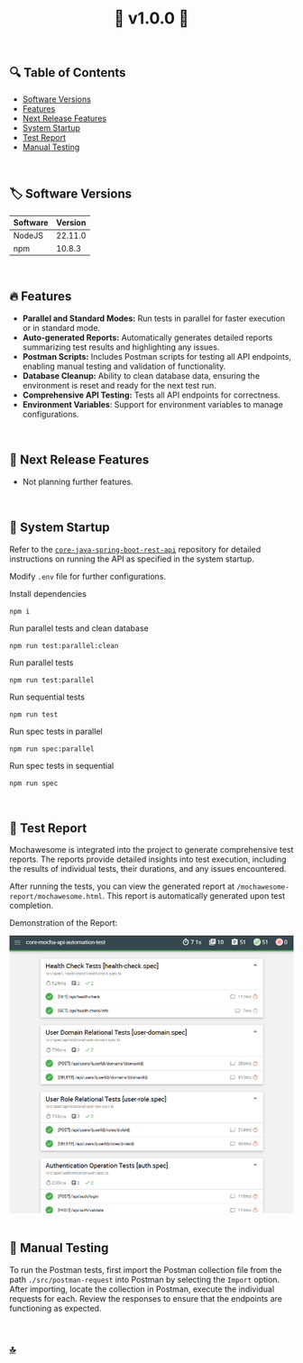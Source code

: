 <h1 id="top" align="center">🚢 v1.0.0 🚢</h1> 

<br>

## 🔍 Table of Contents

- [Software Versions](#software-versions)
- [Features](#features)
- [Next Release Features](#next-release-features)
- [System Startup](#system-startup)
- [Test Report](#test-report)
- [Manual Testing](#manual-testing)

<br/>

<h2 id="software-versions">🏷️ Software Versions</h2>

| Software     | Version    |
|--------------|------------|
| NodeJS       | 22.11.0    |
| npm          | 10.8.3     |

<br/>

<h2 id="features">🔥 Features</h2>

- **Parallel and Standard Modes:** Run tests in parallel for faster execution or in standard mode.
- **Auto-generated Reports:** Automatically generates detailed reports summarizing test results and highlighting any issues.
- **Postman Scripts:** Includes Postman scripts for testing all API endpoints, enabling manual testing and validation of functionality.
- **Database Cleanup:** Ability to clean database data, ensuring the environment is reset and ready for the next test run.
- **Comprehensive API Testing:** Tests all API endpoints for correctness.
- **Environment Variables**: Support for environment variables to manage configurations.

<br/>

<h2 id="next-release-features">🚧 Next Release Features</h2>

- Not planning further features.

<br/>

<h2 id="system-startup">🚀 System Startup</h2>

Refer to the [`core-java-spring-boot-rest-api`](https://github.com/ahmettoguz/core-java-spring-boot-rest-api) repository for detailed instructions on running the API as specified in the system startup.

Modify `.env` file for further configurations.

Install dependencies

```
npm i
```

Run parallel tests and clean database

```
npm run test:parallel:clean
```

Run parallel tests

```
npm run test:parallel
```

Run sequential tests

```
npm run test
```

Run spec tests in parallel

```
npm run spec:parallel
```

Run spec tests in sequential

```
npm run spec
```

<br/>

<h2 id="test-report">🐛 Test Report</h2>

Mochawesome is integrated into the project to generate comprehensive test reports. The reports provide detailed insights into test execution, including the results of individual tests, their durations, and any issues encountered.

After running the tests, you can view the generated report at `/mochawesome-report/mochawesome.html`. This report is automatically generated upon test completion.

Demonstration of the Report:

<div align="center">
    <img width=700 src="assets/images/report/report.png">
</div>

<br/>

<h2 id="manual-testing">🔬 Manual Testing</h2>

To run the Postman tests, first import the Postman collection file from the path `./src/postman-request` into Postman by selecting the `Import` option. After importing, locate the collection in Postman, execute the individual requests for each. Review the responses to ensure that the endpoints are functioning as expected.

<br/>

### [🔝](#top)

